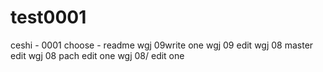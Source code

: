 # test0001
ceshi - 0001 choose - readme
wgj  09write  one
wgj 09 edit
wgj 08 master edit
wgj 08 pach edit one
wgj 08/ edit one

